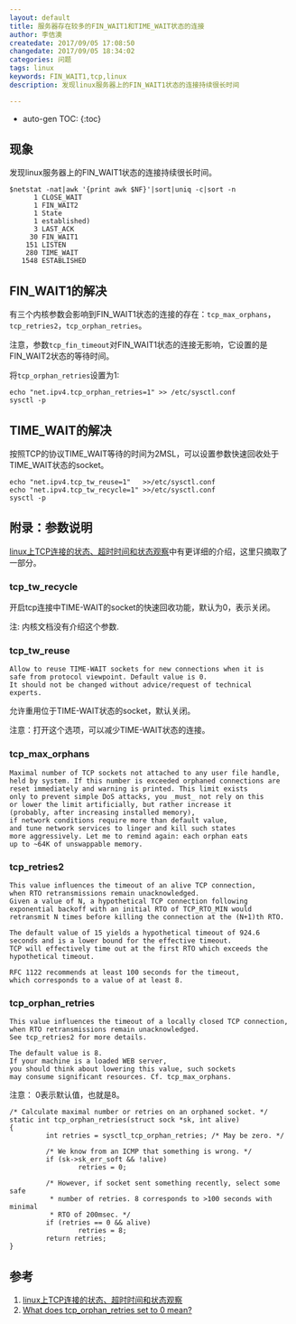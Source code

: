```yaml
---
layout: default
title: 服务器存在较多的FIN_WAIT1和TIME_WAIT状态的连接
author: 李佶澳
createdate: 2017/09/05 17:08:50
changedate: 2017/09/05 18:34:02
categories: 问题
tags: linux
keywords: FIN_WAIT1,tcp,linux
description: 发现linux服务器上的FIN_WAIT1状态的连接持续很长时间

---
```


* auto-gen TOC:
{:toc}

## 现象 

发现linux服务器上的FIN_WAIT1状态的连接持续很长时间。

	$netstat -nat|awk '{print awk $NF}'|sort|uniq -c|sort -n
	      1 CLOSE_WAIT
	      1 FIN_WAIT2
	      1 State
	      1 established)
	      3 LAST_ACK
	     30 FIN_WAIT1
	    151 LISTEN
	    280 TIME_WAIT
	   1548 ESTABLISHED

## FIN_WAIT1的解决

有三个内核参数会影响到FIN_WAIT1状态的连接的存在：`tcp_max_orphans`，`tcp_retries2`，`tcp_orphan_retries`。

注意，参数`tcp_fin_timeout`对FIN_WAIT1状态的连接无影响，它设置的是FIN_WAIT2状态的等待时间。

将`tcp_orphan_retries`设置为1:

	echo "net.ipv4.tcp_orphan_retries=1" >> /etc/sysctl.conf
	sysctl -p

## TIME_WAIT的解决

按照TCP的协议TIME_WAIT等待的时间为2MSL，可以设置参数快速回收处于TIME_WAIT状态的socket。

	echo "net.ipv4.tcp_tw_reuse=1"   >>/etc/sysctl.conf
	echo "net.ipv4.tcp_tw_recycle=1" >>/etc/sysctl.conf
	sysctl -p

## 附录：参数说明

[linux上TCP连接的状态、超时时间和状态观察][1]中有更详细的介绍，这里只摘取了一部分。

### tcp_tw_recycle

开启tcp连接中TIME-WAIT的socket的快速回收功能，默认为0，表示关闭。

注: 内核文档没有介绍这个参数.

### tcp_tw_reuse

	Allow to reuse TIME-WAIT sockets for new connections when it is
	safe from protocol viewpoint. Default value is 0.
	It should not be changed without advice/request of technical
	experts.

允许重用位于TIME-WAIT状态的socket，默认关闭。

注意：打开这个选项，可以减少TIME-WAIT状态的连接。

### tcp_max_orphans

	Maximal number of TCP sockets not attached to any user file handle,
	held by system.	If this number is exceeded orphaned connections are
	reset immediately and warning is printed. This limit exists
	only to prevent simple DoS attacks, you _must_ not rely on this
	or lower the limit artificially, but rather increase it
	(probably, after increasing installed memory),
	if network conditions require more than default value,
	and tune network services to linger and kill such states
	more aggressively. Let me to remind again: each orphan eats
	up to ~64K of unswappable memory.

### tcp_retries2

	This value influences the timeout of an alive TCP connection,
	when RTO retransmissions remain unacknowledged.
	Given a value of N, a hypothetical TCP connection following
	exponential backoff with an initial RTO of TCP_RTO_MIN would
	retransmit N times before killing the connection at the (N+1)th RTO.

	The default value of 15 yields a hypothetical timeout of 924.6
	seconds and is a lower bound for the effective timeout.
	TCP will effectively time out at the first RTO which exceeds the
	hypothetical timeout.

	RFC 1122 recommends at least 100 seconds for the timeout,
	which corresponds to a value of at least 8.

### tcp_orphan_retries

	This value influences the timeout of a locally closed TCP connection,
	when RTO retransmissions remain unacknowledged.
	See tcp_retries2 for more details.
	
	The default value is 8.
	If your machine is a loaded WEB server,
	you should think about lowering this value, such sockets
	may consume significant resources. Cf. tcp_max_orphans.

注意： 0表示默认值，也就是8。

	/* Calculate maximal number or retries on an orphaned socket. */
	static int tcp_orphan_retries(struct sock *sk, int alive)
	{
	         int retries = sysctl_tcp_orphan_retries; /* May be zero. */
	 
	         /* We know from an ICMP that something is wrong. */
	         if (sk->sk_err_soft && !alive)
	                 retries = 0;
	 
	         /* However, if socket sent something recently, select some safe
	          * number of retries. 8 corresponds to >100 seconds with minimal
	          * RTO of 200msec. */
	         if (retries == 0 && alive)
	                 retries = 8;
	         return retries;
	}

## 参考

1. [linux上TCP连接的状态、超时时间和状态观察][1]
2. [What does tcp_orphan_retries set to 0 mean?][2]

[1]: http://www.lijiaocn.com/%E6%8A%80%E5%B7%A7/2017/09/04/linux-net-tcp.html  "linux上TCP连接的状态、超时时间和状态观察" 
[2]: https://serverfault.com/questions/274212/what-does-tcp-orphan-retries-set-to-0-mean/408882#408882 "What does tcp_orphan_retries set to 0 mean?"
